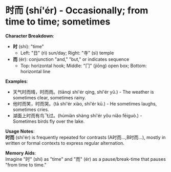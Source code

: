 # **时而 (shí'ér) - Occasionally; from time to time; sometimes**

**Character Breakdown**:  
- **时** (shí): "time"
  - Left: "日" (rì) sun/day; Right: "寺" (sì) temple  
- **而** (ér): conjunction "and," "but," or indicates sequence
  - Top: horizontal hook; Middle: "冂" (jiōng) open box; Bottom: horizontal line

**Examples**:  
- 天气时而晴，时而雨。(tiānqì shí'ér qíng, shí'ér yǔ.) - The weather is sometimes clear, sometimes rainy.  
- 他时而笑，时而哭。(tā shí'ér xiào, shí'ér kū.) - He sometimes laughs, sometimes cries.  
- 湖面上时而有鸟飞过。(húmiàn shàng shí'ér yǒu niǎo fēiguò.) - Sometimes birds fly over the lake.

**Usage Notes**:  
**时而** (shí'ér) is frequently repeated for contrasts (A时而…,B时而…), mostly in written or formal contexts to express regular alternation.

**Memory Aids**:  
Imagine "时" (shí) as "time" and "而" (ér) as a pause/break-time that pauses "from time to time."